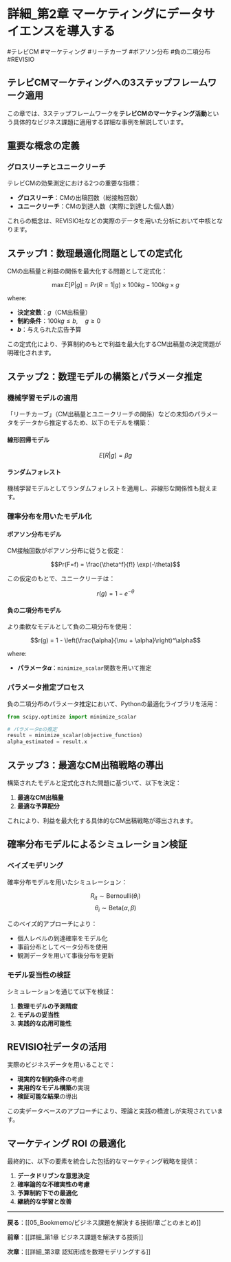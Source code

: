 # 詳細_第2章 マーケティングにデータサイエンスを導入する

#テレビCM #マーケティング #リーチカーブ #ポアソン分布 #負の二項分布 #REVISIO

## テレビCMマーケティングへの3ステップフレームワーク適用

この章では、3ステップフレームワークを**テレビCMのマーケティング活動**という具体的なビジネス課題に適用する詳細な事例を解説しています。

## 重要な概念の定義

### グロスリーチとユニークリーチ

テレビCMの効果測定における2つの重要な指標：

- **グロスリーチ**：CMの出稿回数（総接触回数）
- **ユニークリーチ**：CMの到達人数（実際に到達した個人数）

これらの概念は、REVISIO社などの実際のデータを用いた分析において中核となります。

## ステップ1：数理最適化問題としての定式化

CMの出稿量と利益の関係を最大化する問題として定式化：

$$\max E[P|g] = Pr(R=1|g) \times 100kg - 100kg \times g$$

where:
- **決定変数**：$g$（CM出稿量）
- **制約条件**：$100kg \leq b, \quad g \geq 0$
- **$b$**：与えられた広告予算

この定式化により、予算制約のもとで利益を最大化するCM出稿量の決定問題が明確化されます。

## ステップ2：数理モデルの構築とパラメータ推定

### 機械学習モデルの適用

「リーチカーブ」（CM出稿量とユニークリーチの関係）などの未知のパラメータをデータから推定するため、以下のモデルを構築：

#### 線形回帰モデル
$$E[R|g] = \beta g$$

#### ランダムフォレスト
機械学習モデルとしてランダムフォレストを適用し、非線形な関係性も捉えます。

### 確率分布を用いたモデル化

#### ポアソン分布モデル

CM接触回数がポアソン分布に従うと仮定：

$$Pr(F=f) = \frac{\theta^f}{f!} \exp(-\theta)$$

この仮定のもとで、ユニークリーチは：

$$r(g) = 1 - e^{-\theta}$$

#### 負の二項分布モデル

より柔軟なモデルとして負の二項分布を使用：

$$r(g) = 1 - \left(\frac{\alpha}{\mu + \alpha}\right)^\alpha$$

where:
- **パラメータ$\alpha$**：`minimize_scalar`関数を用いて推定

### パラメータ推定プロセス

負の二項分布のパラメータ推定において、Pythonの最適化ライブラリを活用：

```python
from scipy.optimize import minimize_scalar

# パラメータαの推定
result = minimize_scalar(objective_function)
alpha_estimated = result.x
```

## ステップ3：最適なCM出稿戦略の導出

構築されたモデルと定式化された問題に基づいて、以下を決定：

1. **最適なCM出稿量**
2. **最適な予算配分**

これにより、利益を最大化する具体的なCM出稿戦略が導出されます。

## 確率分布モデルによるシミュレーション検証

### ベイズモデリング

確率分布モデルを用いたシミュレーション：

$$R_{it} \sim \text{Bernoulli}(\theta_i)$$
$$\theta_i \sim \text{Beta}(\alpha, \beta)$$

このベイズ的アプローチにより：
- 個人レベルの到達確率をモデル化
- 事前分布としてベータ分布を使用
- 観測データを用いて事後分布を更新

### モデル妥当性の検証

シミュレーションを通じて以下を検証：

1. **数理モデルの予測精度**
2. **モデルの妥当性**
3. **実践的な応用可能性**

## REVISIO社データの活用

実際のビジネスデータを用いることで：

- **現実的な制約条件**の考慮
- **実用的なモデル構築**の実現
- **検証可能な結果**の導出

この実データベースのアプローチにより、理論と実践の橋渡しが実現されています。

## マーケティング ROI の最適化

最終的に、以下の要素を統合した包括的なマーケティング戦略を提供：

1. **データドリブンな意思決定**
2. **確率論的な不確実性の考慮**  
3. **予算制約下での最適化**
4. **継続的な学習と改善**

---

**戻る**：[[05_Bookmemo/ビジネス課題を解決する技術/章ごとのまとめ]]

**前章**：[[詳細_第1章 ビジネス課題を解決する技術]]

**次章**：[[詳細_第3章 認知形成を数理モデリングする]]
